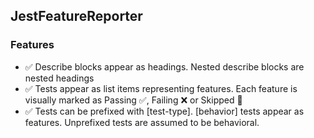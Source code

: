 ## JestFeatureReporter
  ### Features
- :white_check_mark: Describe blocks appear as headings. Nested describe blocks are nested headings
- :white_check_mark: Tests appear as list items representing features. Each feature is visually marked as Passing ✅, Failing ❌ or Skipped 🚧
- :white_check_mark: Tests can be prefixed with [test-type]. [behavior] tests appear as features. Unprefixed tests are assumed to be behavioral.
